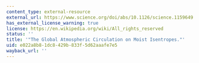 ```yaml
---
content_type: external-resource
external_url: https://www.science.org/doi/abs/10.1126/science.1159649
has_external_license_warning: true
license: https://en.wikipedia.org/wiki/All_rights_reserved
status: ''
title: '"The Global Atmospheric Circulation on Moist Isentropes."'
uid: e022a8b8-1dc8-429b-833f-5d62aaafe7e5
wayback_url: ''
---
```

